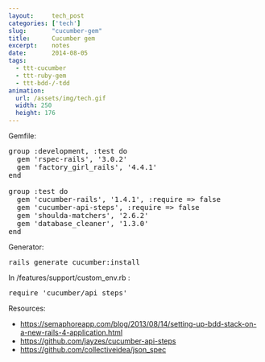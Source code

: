 ```yaml
---
layout:     tech_post
categories: ['tech']
slug:       "cucumber-gem"
title:      Cucumber gem
excerpt:    notes
date:       2014-08-05
tags:
  - ttt-cucumber
  - ttt-ruby-gem
  - ttt-bdd-/-tdd
animation:
  url: /assets/img/tech.gif
  width: 250
  height: 176  
---
```


Gemfile:

<pre>group :development, :test do
  gem 'rspec-rails', '3.0.2'
  gem 'factory_girl_rails', '4.4.1'
end

group :test do
  gem 'cucumber-rails', '1.4.1', :require =&gt; false
  gem 'cucumber-api-steps', :require =&gt; false
  gem 'shoulda-matchers', '2.6.2'
  gem 'database_cleaner', '1.3.0'
end</pre>

Generator:

<pre>rails generate cucumber:install</pre>

In /features/support/custom_env.rb :

<pre>require 'cucumber/api_steps'</pre>

Resources:

- <a href="https://semaphoreapp.com/blog/2013/08/14/setting-up-bdd-stack-on-a-new-rails-4-application.html">https://semaphoreapp.com/blog/2013/08/14/setting-up-bdd-stack-on-a-new-rails-4-application.html</a>
- https://github.com/jayzes/cucumber-api-steps
- https://github.com/collectiveidea/json_spec

